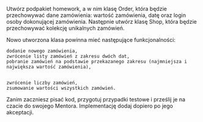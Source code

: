 Utwórz podpakiet homework, a w nim klasę Order, która będzie przechowywać dane zamówienia: 
wartość zamówienia, datę oraz login osoby dokonującej zamówienia. 
Następnie utwórz klasę Shop, która będzie przechowywać kolekcję unikalnych zamówień.

Nowo utworzona klasa powinna mieć następujące funkcjonalności:

    dodanie nowego zamówienia,
    zwrócenie listy zamówień z zakresu dwóch dat,
    pobranie zamówień na podstawie przekazanego zakresu (najmniejsza i największa wartość zamówienia),
    
    
    zwrócenie liczby zamówień,
    zsumowanie wartości wszystkich zamówień.

Zanim zaczniesz pisać kod, przygotuj przypadki testowe i prześlij je na czacie do swojego Mentora. 
Implementację dodaj dopiero po jego akceptacji.